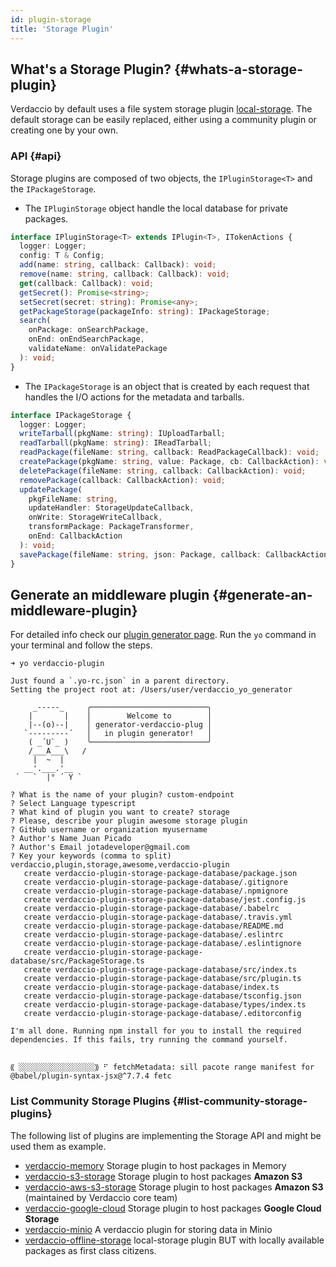 ```yaml
---
id: plugin-storage
title: 'Storage Plugin'
---
```


## What's a Storage Plugin? {#whats-a-storage-plugin}

Verdaccio by default uses a file system storage plugin [local-storage](https://github.com/verdaccio/verdaccio/tree/master/packages/plugins/local-storage). The default storage can be easily replaced, either using a community plugin or creating one by your own.

### API {#api}

Storage plugins are composed of two objects, the `IPluginStorage<T>` and the `IPackageStorage`.

- The `IPluginStorage` object handle the local database for private packages.

```typescript
interface IPluginStorage<T> extends IPlugin<T>, ITokenActions {
  logger: Logger;
  config: T & Config;
  add(name: string, callback: Callback): void;
  remove(name: string, callback: Callback): void;
  get(callback: Callback): void;
  getSecret(): Promise<string>;
  setSecret(secret: string): Promise<any>;
  getPackageStorage(packageInfo: string): IPackageStorage;
  search(
    onPackage: onSearchPackage,
    onEnd: onEndSearchPackage,
    validateName: onValidatePackage
  ): void;
}
```

- The `IPackageStorage` is an object that is created by each request that handles the I/O actions for the metadata and tarballs.

```typescript
interface IPackageStorage {
  logger: Logger;
  writeTarball(pkgName: string): IUploadTarball;
  readTarball(pkgName: string): IReadTarball;
  readPackage(fileName: string, callback: ReadPackageCallback): void;
  createPackage(pkgName: string, value: Package, cb: CallbackAction): void;
  deletePackage(fileName: string, callback: CallbackAction): void;
  removePackage(callback: CallbackAction): void;
  updatePackage(
    pkgFileName: string,
    updateHandler: StorageUpdateCallback,
    onWrite: StorageWriteCallback,
    transformPackage: PackageTransformer,
    onEnd: CallbackAction
  ): void;
  savePackage(fileName: string, json: Package, callback: CallbackAction): void;
}
```

## Generate an middleware plugin {#generate-an-middleware-plugin}

For detailed info check our [plugin generator page](plugin-generator). Run the `yo` command in your terminal and follow the steps.

```
➜ yo verdaccio-plugin

Just found a `.yo-rc.json` in a parent directory.
Setting the project root at: /Users/user/verdaccio_yo_generator

     _-----_     ╭──────────────────────────╮
    |       |    │        Welcome to        │
    |--(o)--|    │ generator-verdaccio-plug │
   `---------´   │   in plugin generator!   │
    ( _´U`_ )    ╰──────────────────────────╯
    /___A___\   /
     |  ~  |
   __'.___.'__
 ´   `  |° ´ Y `

? What is the name of your plugin? custom-endpoint
? Select Language typescript
? What kind of plugin you want to create? storage
? Please, describe your plugin awesome storage plugin
? GitHub username or organization myusername
? Author's Name Juan Picado
? Author's Email jotadeveloper@gmail.com
? Key your keywords (comma to split) verdaccio,plugin,storage,awesome,verdaccio-plugin
   create verdaccio-plugin-storage-package-database/package.json
   create verdaccio-plugin-storage-package-database/.gitignore
   create verdaccio-plugin-storage-package-database/.npmignore
   create verdaccio-plugin-storage-package-database/jest.config.js
   create verdaccio-plugin-storage-package-database/.babelrc
   create verdaccio-plugin-storage-package-database/.travis.yml
   create verdaccio-plugin-storage-package-database/README.md
   create verdaccio-plugin-storage-package-database/.eslintrc
   create verdaccio-plugin-storage-package-database/.eslintignore
   create verdaccio-plugin-storage-package-database/src/PackageStorage.ts
   create verdaccio-plugin-storage-package-database/src/index.ts
   create verdaccio-plugin-storage-package-database/src/plugin.ts
   create verdaccio-plugin-storage-package-database/index.ts
   create verdaccio-plugin-storage-package-database/tsconfig.json
   create verdaccio-plugin-storage-package-database/types/index.ts
   create verdaccio-plugin-storage-package-database/.editorconfig

I'm all done. Running npm install for you to install the required dependencies. If this fails, try running the command yourself.


⸨ ░░░░░░░░░░░░░░░░░⸩ ⠋ fetchMetadata: sill pacote range manifest for @babel/plugin-syntax-jsx@^7.7.4 fetc
```

### List Community Storage Plugins {#list-community-storage-plugins}

The following list of plugins are implementing the Storage API and might be used them as example.

- [verdaccio-memory](https://github.com/verdaccio/verdaccio-memory) Storage plugin to host packages in Memory
- [verdaccio-s3-storage](https://github.com/remitly/verdaccio-s3-storage) Storage plugin to host packages **Amazon S3**
- [verdaccio-aws-s3-storage](https://github.com/verdaccio/monorepo/tree/master/plugins/aws-s3-storage) Storage plugin to host packages **Amazon S3** (maintained by Verdaccio core team)
- [verdaccio-google-cloud](https://github.com/verdaccio/verdaccio-google-cloud) Storage plugin to host packages **Google Cloud Storage**
- [verdaccio-minio](https://github.com/barolab/verdaccio-minio) A verdaccio plugin for storing data in Minio
- [verdaccio-offline-storage](https://github.com/g3ngar/verdaccio-offline-storage) local-storage plugin BUT with locally available packages as first class citizens.
